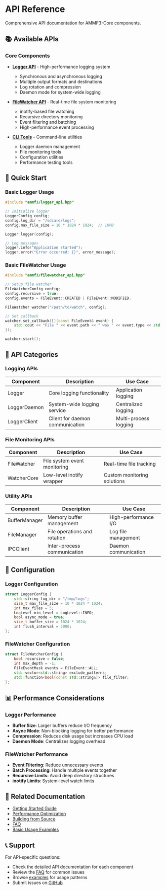 # API Reference

Comprehensive API documentation for AMMF3-Core components.

## 📚 Available APIs

### Core Components

- **[Logger API](./logger-api)** - High-performance logging system
  - Synchronous and asynchronous logging
  - Multiple output formats and destinations
  - Log rotation and compression
  - Daemon mode for system-wide logging

- **[FileWatcher API](./filewatcher-api)** - Real-time file system monitoring
  - inotify-based file watching
  - Recursive directory monitoring
  - Event filtering and batching
  - High-performance event processing

- **[CLI Tools](./cli-tools)** - Command-line utilities
  - Logger daemon management
  - File monitoring tools
  - Configuration utilities
  - Performance testing tools

## 🚀 Quick Start

### Basic Logger Usage

```cpp
#include "ammf3/logger_api.hpp"

// Initialize logger
LoggerConfig config;
config.log_dir = "/sdcard/logs";
config.max_file_size = 10 * 1024 * 1024;  // 10MB

Logger logger(config);

// Log messages
logger.info("Application started");
logger.error("Error occurred: {}", error_message);
```

### Basic FileWatcher Usage

```cpp
#include "ammf3/filewatcher_api.hpp"

// Setup file watcher
FileWatcherConfig config;
config.recursive = true;
config.events = FileEvent::CREATED | FileEvent::MODIFIED;

FileWatcher watcher("/path/to/watch", config);

// Set callback
watcher.set_callback([](const FileEvent& event) {
    std::cout << "File " << event.path << " was " << event.type << std::endl;
});

watcher.start();
```

## 📖 API Categories

### Logging APIs

| Component | Description | Use Case |
|-----------|-------------|----------|
| Logger | Core logging functionality | Application logging |
| LoggerDaemon | System-wide logging service | Centralized logging |
| LoggerClient | Client for daemon communication | Multi-process logging |

### File Monitoring APIs

| Component | Description | Use Case |
|-----------|-------------|----------|
| FileWatcher | File system event monitoring | Real-time file tracking |
| WatcherCore | Low-level inotify wrapper | Custom monitoring solutions |

### Utility APIs

| Component | Description | Use Case |
|-----------|-------------|----------|
| BufferManager | Memory buffer management | High-performance I/O |
| FileManager | File operations and rotation | Log file management |
| IPCClient | Inter-process communication | Daemon communication |

## 🔧 Configuration

### Logger Configuration

```cpp
struct LoggerConfig {
    std::string log_dir = "/tmp/logs";
    size_t max_file_size = 10 * 1024 * 1024;
    int max_files = 5;
    LogLevel min_level = LogLevel::INFO;
    bool async_mode = true;
    size_t buffer_size = 1024 * 1024;
    int flush_interval = 5000;
};
```

### FileWatcher Configuration

```cpp
struct FileWatcherConfig {
    bool recursive = false;
    int max_depth = -1;
    FileEventMask events = FileEvent::ALL;
    std::vector<std::string> exclude_patterns;
    std::function<bool(const std::string&)> file_filter;
};
```

## 📊 Performance Considerations

### Logger Performance

- **Buffer Size**: Larger buffers reduce I/O frequency
- **Async Mode**: Non-blocking logging for better performance
- **Compression**: Reduces disk usage but increases CPU load
- **Daemon Mode**: Centralizes logging overhead

### FileWatcher Performance

- **Event Filtering**: Reduce unnecessary events
- **Batch Processing**: Handle multiple events together
- **Recursive Limits**: Avoid deep directory structures
- **inotify Limits**: System-level watch limits

## 🔗 Related Documentation

- [Getting Started Guide](/guide/getting-started)
- [Performance Optimization](/guide/performance)
- [Building from Source](/guide/building)
- [FAQ](/guide/faq)
- [Basic Usage Examples](/examples/basic-usage)

## 📞 Support

For API-specific questions:

- Check the detailed API documentation for each component
- Review the [FAQ](/guide/faq) for common issues
- Browse [examples](/examples/basic-usage) for usage patterns
- Submit issues on [GitHub](https://github.com/your-username/AMMF3-Core/issues)